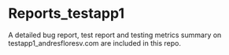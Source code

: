 # Reports_testapp1
A detailed bug report, test report and testing metrics summary on testapp1_andresfloresv.com are included in this repo.
